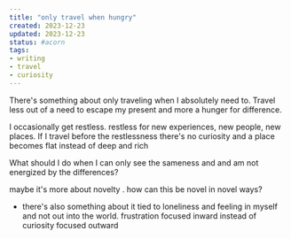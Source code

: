 ```yaml
---
title: "only travel when hungry"
created: 2023-12-23
updated: 2023-12-23
status: #acorn
tags: 
- writing
- travel
- curiosity
---
```

There's something about only traveling when I absolutely need to. Travel less out of a need to escape my present and more a hunger for difference.

I occasionally get restless. restless for new experiences, new people, new places. If I travel before the restlessness there's no curiosity and a place becomes flat instead of deep and rich

What should I do when I can only see the sameness and and am not energized by the differences?

maybe it's more about novelty . how can this be novel in novel ways?
- there's also something about it tied to loneliness and feeling in myself and not out into the world. frustration focused inward instead of curiosity focused outward


